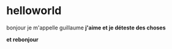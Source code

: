 # helloworld
bonjour 
je m'appelle guillaume
<b> j'aime et je déteste  des choses<b/>

et rebonjour
